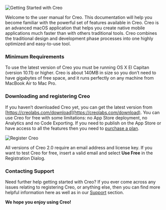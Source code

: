 ![Getting Started with Creo](creo_intro_1.png)

Welcome to the user manual for Creo. This documentation will help you become familiar with the powerful set of features available in Creo. Creo is an advanced macOS application that helps you create native mobile applications much faster than with others traditional tools. Creo combines the traditional design and development phase processes into one highly optimized and easy-to-use tool. 

### Minimum Requirements

To use the latest version of Creo you must be running OS X El Capitan (version 10.11) or higher. Creo is about 140MB in size so you don’t need to have gigabytes of free space, and it runs perfectly on any machine from MacBook Air to Mac Pro.

### Downloading and registering Creo

If you haven’t downloaded Creo yet, you can get the latest version from [https://creolabs.com/download](https://creolabs.com/download). You can use Creo for free with some limitations: no App Store deployment, no Analytics and no Code Exporting. If you need to publish on the App Store or have access to all the features then you need to [purchase a plan](https://creolabs.com/store).

![Register Creo](creo_register.png)

All versions of Creo 2.0 require an email address and license key. If you want to test Creo for free, insert a valid email and select <strong>Use Free</strong> in the Registration Dialog.

### Contacting Support

Need further help getting started with Creo? If you ever come across any issues relating to registering Creo, or anything else, then you can find more helpful information here as well as in our [Support](https://creolabs.com/support) section.

<strong>We hope you enjoy using Creo!</strong>
